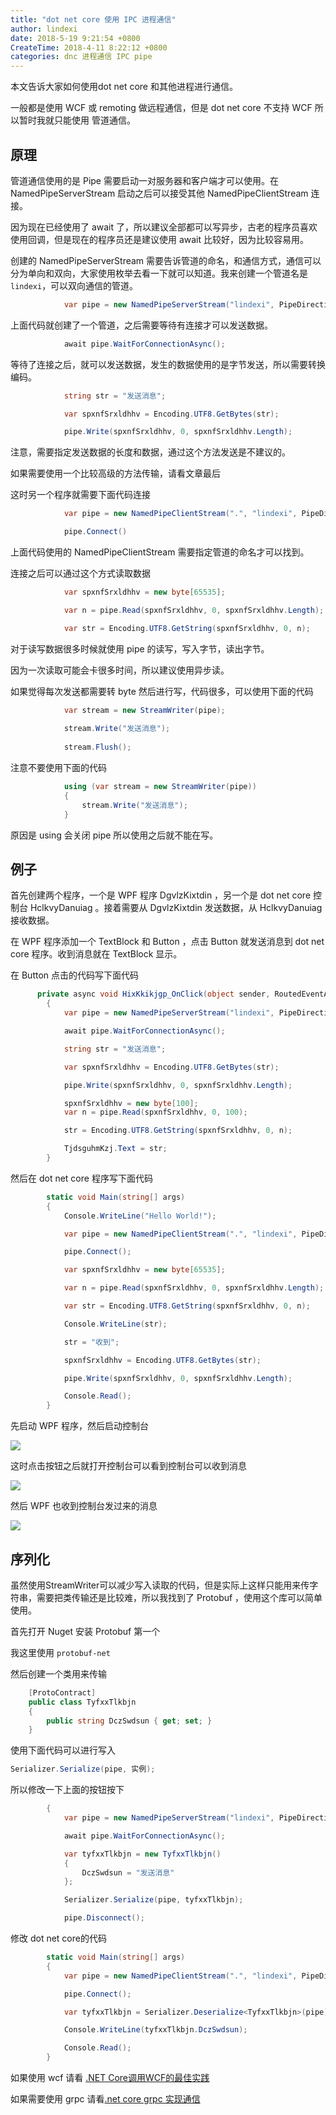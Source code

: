 ```yaml
---
title: "dot net core 使用 IPC 进程通信"
author: lindexi
date: 2018-5-19 9:21:54 +0800
CreateTime: 2018-4-11 8:22:12 +0800
categories: dnc 进程通信 IPC pipe
---
```


本文告诉大家如何使用dot net core 和其他进程进行通信。

<!--more-->


<!-- 标签: dnc , 进程通信，IPC，pipe -->

一般都是使用 WCF 或 remoting 做远程通信，但是 dot net core 不支持 WCF 所以暂时我就只能使用 管道通信。

## 原理

管道通信使用的是 Pipe 需要启动一对服务器和客户端才可以使用。在 NamedPipeServerStream 启动之后可以接受其他 NamedPipeClientStream 连接。

因为现在已经使用了 await 了，所以建议全部都可以写异步，古老的程序员喜欢使用回调，但是现在的程序员还是建议使用 await 比较好，因为比较容易用。

创建的 NamedPipeServerStream 需要告诉管道的命名，和通信方式，通信可以分为单向和双向，大家使用枚举去看一下就可以知道。我来创建一个管道名是`lindexi`，可以双向通信的管道。

```csharp
            var pipe = new NamedPipeServerStream("lindexi", PipeDirection.InOut);

```

上面代码就创建了一个管道，之后需要等待有连接才可以发送数据。

```csharp
            await pipe.WaitForConnectionAsync();
```

等待了连接之后，就可以发送数据，发生的数据使用的是字节发送，所以需要转换编码。

```csharp
            string str = "发送消息";

            var spxnfSrxldhhv = Encoding.UTF8.GetBytes(str);

            pipe.Write(spxnfSrxldhhv, 0, spxnfSrxldhhv.Length);
```

注意，需要指定发送数据的长度和数据，通过这个方法发送是不建议的。

如果需要使用一个比较高级的方法传输，请看文章最后

这时另一个程序就需要下面代码连接

```csharp
            var pipe = new NamedPipeClientStream(".", "lindexi", PipeDirection.InOut, PipeOptions.None);

            pipe.Connect()
```

上面代码使用的 NamedPipeClientStream 需要指定管道的命名才可以找到。

连接之后可以通过这个方式读取数据

```csharp
            var spxnfSrxldhhv = new byte[65535];

            var n = pipe.Read(spxnfSrxldhhv, 0, spxnfSrxldhhv.Length);

            var str = Encoding.UTF8.GetString(spxnfSrxldhhv, 0, n);
```

对于读写数据很多时候就使用 pipe 的读写，写入字节，读出字节。

因为一次读取可能会卡很多时间，所以建议使用异步读。

如果觉得每次发送都需要转 byte 然后进行写，代码很多，可以使用下面的代码

```csharp
            var stream = new StreamWriter(pipe);
            
            stream.Write("发送消息");
            
            stream.Flush();
```

注意不要使用下面的代码

```csharp
            using (var stream = new StreamWriter(pipe))
            {
                stream.Write("发送消息");
            }
```

原因是 using 会关闭 pipe 所以使用之后就不能在写。

## 例子

首先创建两个程序，一个是 WPF 程序 DgvlzKixtdin ，另一个是 dot net core 控制台 HclkvyDanuiag 。接着需要从 DgvlzKixtdin 发送数据，从 HclkvyDanuiag 接收数据。

在 WPF 程序添加一个 TextBlock 和 Button ，点击 Button 就发送消息到 dot net core 程序。收到消息就在 TextBlock 显示。

在 Button 点击的代码写下面代码

```csharp
      private async void HixKkikjgp_OnClick(object sender, RoutedEventArgs e)
        {
            var pipe = new NamedPipeServerStream("lindexi", PipeDirection.InOut);

            await pipe.WaitForConnectionAsync();

            string str = "发送消息";

            var spxnfSrxldhhv = Encoding.UTF8.GetBytes(str);

            pipe.Write(spxnfSrxldhhv, 0, spxnfSrxldhhv.Length);

            spxnfSrxldhhv = new byte[100];
            var n = pipe.Read(spxnfSrxldhhv, 0, 100);

            str = Encoding.UTF8.GetString(spxnfSrxldhhv, 0, n);

            TjdsguhmKzj.Text = str;
        }
```

然后在 dot net core 程序写下面代码

```csharp
        static void Main(string[] args)
        {
            Console.WriteLine("Hello World!");

            var pipe = new NamedPipeClientStream(".", "lindexi", PipeDirection.InOut, PipeOptions.None);

            pipe.Connect();

            var spxnfSrxldhhv = new byte[65535];

            var n = pipe.Read(spxnfSrxldhhv, 0, spxnfSrxldhhv.Length);

            var str = Encoding.UTF8.GetString(spxnfSrxldhhv, 0, n);

            Console.WriteLine(str);

            str = "收到";

            spxnfSrxldhhv = Encoding.UTF8.GetBytes(str);

            pipe.Write(spxnfSrxldhhv, 0, spxnfSrxldhhv.Length);

            Console.Read();
        }
```

先启动 WPF 程序，然后启动控制台

![](http://7xqpl8.com1.z0.glb.clouddn.com/lindexi%2F2018411837142177.jpg)

这时点击按钮之后就打开控制台可以看到控制台可以收到消息

![](http://7xqpl8.com1.z0.glb.clouddn.com/lindexi%2F2018411838156388.jpg)

然后 WPF 也收到控制台发过来的消息

![](http://7xqpl8.com1.z0.glb.clouddn.com/lindexi%2F2018411838491360.jpg)

## 序列化

虽然使用StreamWriter可以减少写入读取的代码，但是实际上这样只能用来传字符串，需要把类传输还是比较难，所以我找到了 Protobuf ，使用这个库可以简单使用。

首先打开 Nuget 安装 Protobuf 第一个

我这里使用 `protobuf-net` 

然后创建一个类用来传输

```csharp
    [ProtoContract]
    public class TyfxxTlkbjn
    {
        public string DczSwdsun { get; set; }
    }
```

使用下面代码可以进行写入

```csharp
Serializer.Serialize(pipe, 实例);
```

所以修改一下上面的按钮按下

```csharp
        {
            var pipe = new NamedPipeServerStream("lindexi", PipeDirection.InOut);

            await pipe.WaitForConnectionAsync();

            var tyfxxTlkbjn = new TyfxxTlkbjn()
            {
                DczSwdsun = "发送消息"
            };

            Serializer.Serialize(pipe, tyfxxTlkbjn);

            pipe.Disconnect();
```

修改 dot net core的代码

```csharp
        static void Main(string[] args)
        {
            var pipe = new NamedPipeClientStream(".", "lindexi", PipeDirection.InOut, PipeOptions.None);

            pipe.Connect();

            var tyfxxTlkbjn = Serializer.Deserialize<TyfxxTlkbjn>(pipe);

            Console.WriteLine(tyfxxTlkbjn.DczSwdsun);

            Console.Read();
        }
```

如果使用 wcf 请看 [.NET Core调用WCF的最佳实践](https://www.cnblogs.com/lishilei0523/archive/2018/04/19/8886483.html )

如果需要使用 grpc 请看[.net core grpc 实现通信](https://www.cnblogs.com/alan-lin/archive/2018/05/07/9000642.html )

